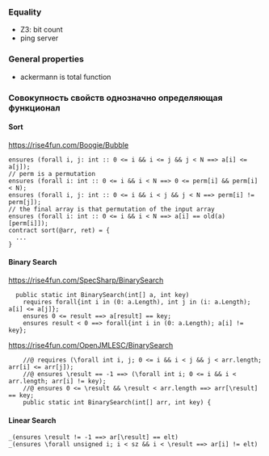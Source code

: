 ### Equality
  - Z3: bit count
  - ping server

### General properties
- ackermann is total function

### Совокупность свойств однозначно определяющая функционал

#### Sort
https://rise4fun.com/Boogie/Bubble
```
ensures (forall i, j: int :: 0 <= i && i <= j && j < N ==> a[i] <= a[j]);
// perm is a permutation
ensures (forall i: int :: 0 <= i && i < N ==> 0 <= perm[i] && perm[i] < N);
ensures (forall i, j: int :: 0 <= i && i < j && j < N ==> perm[i] != perm[j]);
// the final array is that permutation of the input array
ensures (forall i: int :: 0 <= i && i < N ==> a[i] == old(a)[perm[i]]);
contract sort(@arr, ret) = {
  ...
}
```

#### Binary Search
https://rise4fun.com/SpecSharp/BinarySearch
```
  public static int BinarySearch(int[] a, int key)
    requires forall{int i in (0: a.Length), int j in (i: a.Length); a[i] <= a[j]};
    ensures 0 <= result ==> a[result] == key;
    ensures result < 0 ==> forall{int i in (0: a.Length); a[i] != key};
```

https://rise4fun.com/OpenJMLESC/BinarySearch
```
    //@ requires (\forall int i, j; 0 <= i && i < j && j < arr.length; arr[i] <= arr[j]);
    //@ ensures \result == -1 ==> (\forall int i; 0 <= i && i < arr.length; arr[i] != key);
    //@ ensures 0 <= \result && \result < arr.length ==> arr[\result] == key;
    public static int BinarySearch(int[] arr, int key) {
```

#### Linear Search

```
_(ensures \result != -1 ==> ar[\result] == elt)
_(ensures \forall unsigned i; i < sz && i < \result ==> ar[i] != elt)
```
